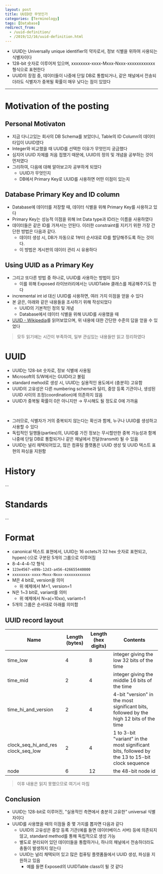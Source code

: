 ```yaml
---
layout: post
title: UUID란 무엇인가
categories: [Terminology]
tags: [Database]
redirect_from:
  - /uuid-definition/
  - /2019/12/16/uuid-definition.html
---
```


* UUID는 Universally unique identifier의 약자로서, 정보 식별을 위하여 사용되는 식별자이다
* 128-bit 숫자로 이루어져 있으며, xxxxxxxx-xxxx-Mxxx-Nxxx-xxxxxxxxxxxx 형식으로 표현한다
* UUID의 장점 중, 데이터들이 나중에 단일 DB로 통합되거나, 같은 채널에서 전송되더라도 식별자가 중복될 확률이 매우 낮다는 점이 있었다

---

# Motivation of the posting

## Personal Motivaton

- 지금 다니고있는 회사의 DB Schema를 보았더니, Table의 ID Column의 데이터 타입이 UUID였다
- Integer와 비교했을 때 UUID를 선택한 이유가 무엇인지 궁금했다
- 심지어 UUID 자체를 처음 접했기 때문에, UUID의 정의 및 개념을 공부하는 것이 먼저였다
- 그리하여, 다음에 대해 알아보고자 공부하게 되었다
  - UUID가 무엇인지
  - DB에서 Primary Key로 UUID를 사용하면 어떤 이점이 있는지 

## Database Primary Key and ID column

- Database에 데이터를 저장할 때, 데이터 식별을 위해 Primary Key를 사용하고 있다
- Primary Key는 성능적 이점을 위해 Int Data type과 ID라는 이름을 사용하였다
- 데이터들은 같은 ID를 가져서는 안된다. 이러한 constraint를 지키기 위한 가장 간단한 방법은 다음과 같다.
  - 데이터 생성 시, DB가 자동으로 1부터 순서대로 ID를 할당해주도록 하는 것이다.
  - 이 방법은 게시판의 데이터 관리 시 유용하다

## Using UUID as a Primary Key

- 그리고 또다른 방법 중 하나로, UUID를 사용하는 방법이 있다
  - 이를 위해 Exposed 라이브러리에서는 UUIDTable 클래스를 제공해주기도 한다
- incremental int id 대신 UUID를 사용하면, 여러 가지 이점을 얻을 수 있다
- 본 글은, 아래와 같은 내용들을 조사하기 위해 작성되었다
  - UUID의 기본적인 정의 및 개념
  - Database에서 데이터 식별을 위해 UUID를 사용했을 때 
- [UUID - Wikipedia](https://en.wikipedia.org/wiki/Universally_unique_identifier)를 읽어보았으며, 위 내용에 대한 간단한 수준의 답을 얻을 수 있었다

> 모두 읽기에는 시간이 부족하여, 일부 관심있는 내용들만 읽고 정리하였다

# UUID

- UUID는 128-bit 숫자로, 정보 식별에 사용됨
- Microsoft의 S/W에서는 GUID라고 불림
- standard mehod로 생성 시, UUID는 실용적인 용도에서 (충분히) 고유함
- UUID의 고유성은 다른 numbering scheme과 달리, 중앙 등록 기관이나, 생성된 UUID 사이의 조정(coordination)에 의존하지 않음
- UUID가 중복될 확률이 0은 아니지만 → 무시해도 될 정도로 0에 가까움

<br>

- 그러므로, 식별자가 거의 중복되지 않는다는 확신과 함께, 누구나 UUID를 생성하고 사용할 수 있다
- 독립적인 일행들(parties)의, UUID를 가진 정보는 무시할만한 중복 가능성과 함께 나중에 단일 DB로 통합되거나 같은 채널에서 전달(transmit) 될 수 있음
- UUID는 널리 채택되어있고, 많은 컴퓨팅 플랫폼은 UUID 생성 및 UUID 텍스트 표현의 파싱을 지원함

# History

...

# Standards

...

# Format

- canonical 텍스트 표현에서, UUID는 16 octets가 32 hex 숫자로 표현되고, hypen(-)으로 구분된 5개의 그룹으로 이루어짐
- 8-4-4-4-12 형식
- `123e4567-e89b-12d3-a456-426655440000`
- `xxxxxxxx-xxxx-Mxxx-Nxxx-xxxxxxxxxxxx`
- M은 4 bit로, version을 의미
    - 위 예제에서 M=1, version=1
- N은 1~3 bit로, variant를 의미
    - 위 예제에서 N=a(=10xx), variant=1
- 5개의 그룹은 순서대로 아래를 의미함

## UUID record layout

|Name|Length (bytes)|Length (hex digits)|Contents|
|----|--------------|-------------------|--------|
|time_low|4|8|integer giving the low 32 bits of the time|
|time_mid|2|4|integer giving the middle 16 bits of the time|
|time_hi_and_version|2|4|4-bit "version" in the most significant bits, followed by the high 12 bits of the time|
|clock_seq_hi_and_res clock_seq_low|2|4|1 to 3-bit "variant" in the most significant bits, followed by the 13 to 15-bit clock sequence|
|node|6|12|the 48-bit node id|

> 이후 내용은 읽지 못했으므로 여기서 마침

## Conclusion

- UUID는 128-bit로 이루어진, "실용적인 측면에서 충분히 고유한" universal 식별자이다
- UUID를 사용했을 때의 이점들 중 몇 가지를 뽑자면 다음과 같다
  - UUID의 고유성은 중앙 등록 기관(예를 들면 데이터베이스 서버) 등에 의존되지 않고, standard method를 통해 독립적으로 생성 가능
  - 별도로 분리되어 있던 데이터들을 통합하거나, 하나의 채널에서 전송하더라도 충돌이 발생하지 않는다
  - UUID는 널리 채택되어 있고 많은 컴퓨팅 플랫폼들에서 UUID 생성, 파싱을 지원하고 있음
    - 예를 들면 Exposed의 UUIDTable class이 될 것 같다
